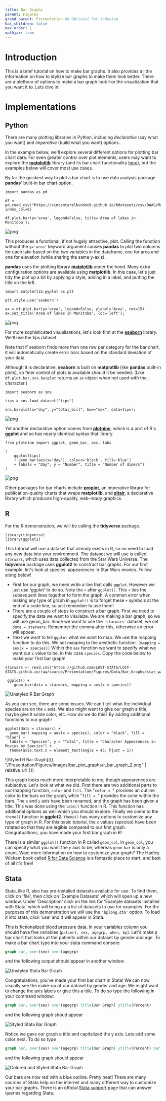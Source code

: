 ```yaml
---
title: Bar Graphs
parent: Figures
grand_parent: Presentation ## Optional for indexing
has_children: false
nav_order: 1
mathjax: true
---
```


# Introduction

This is a brief tutorial on how to make bar graphs. It also provides a little information on how to stylize bar graphs to make them look better. There are a plethora of options to make a bar graph look like the visualization that you want it to. Lets dive in!

# Implementations

## Python

There are many plotting libraries in Python, including *declarative* (say what you want) and *imperative* (build what you want) options.

In the example below, we'll explore several different options for plotting bar chart data. For even greater control over plot elements, users may want to explore the [**matplotlib**](https://matplotlib.org/3.1.1/index.html) library (and its bar chart functionality [here](https://matplotlib.org/3.3.2/api/_as_gen/matplotlib.pyplot.bar.html)), but the examples below will cover most use cases.

By far the quickest way to plot a bar chart is to use data analysis package [**pandas**](https://pandas.pydata.org/)' built-in bar chart option.


```python?example=barpy
import pandas as pd

df = pd.read_csv("https://vincentarelbundock.github.io/Rdatasets/csv/DAAG/Manitoba.lakes.csv", index_col=0)

df.plot.bar(y='area', legend=False, title='Area of lakes in Manitoba');
```

![png](https://github.com/LOST-STATS/LOST-STATS.github.io/raw/master/Presentation/Figures/Images/bar_plot_graphs/bar_py_1.png)

This produces a functional, if not hugely attractive, plot. Calling the function without the `y='area'` keyword argument causes **pandas** to plot two columns for each lake based on the two variables in the dataframe, one for area and one for elevation (while sharing the same y-axis).

**pandas** uses the plotting library [**matplotlib**](https://matplotlib.org/) under the hood. Many extra configuration options are available using **matplotlib**. In this case, let's just tidy the plot up a bit by applying a style, adding in a label, and putting the title on the left.

```python?example=barpy
import matplotlib.pyplot as plt

plt.style.use('seaborn')

ax = df.plot.bar(y='area', legend=False, ylabel='Area', rot=15)
ax.set_title('Area of lakes in Manitoba', loc='left');
```


![png](https://github.com/LOST-STATS/LOST-STATS.github.io/raw/master/Presentation/Figures/Images/bar_plot_graphs/bar_py_2.png)

For more sophisticated visualisations, let's look first at the [**seaborn**](https://seaborn.pydata.org/) library. We'll use the tips dataset.

Note that if seaborn finds more than one row per category for the bar chart, it will automatically create error bars based on the standard deviation of your data.

Although it is declarative, **seaborn** is built on **matplotlib** (like **pandas** built-in plots), so finer control of plots is available should it be needed. (Like `df.plot.bar`, `sns.barplot` returns an `ax` object when not used with the `;` character.)


```python?example=barpy
import seaborn as sns

tips = sns.load_dataset("tips")

sns.barplot(x="day", y="total_bill", hue="sex", data=tips);
```

![png](https://github.com/LOST-STATS/LOST-STATS.github.io/raw/master/Presentation/Figures/Images/bar_plot_graphs/bar_py_3.png)


Yet another declarative option comes from [**plotnine**](https://plotnine.readthedocs.io/en/stable/index.html), which is a port of R's **ggplot** and so has nearly identical syntax that library.


```python?example=barpy
from plotnine import ggplot, geom_bar, aes, labs

(
    ggplot(tips)
    + geom_bar(aes(x='day'), colour='black', fill='blue')
    + labs(x = "Day", y = "Number", title = "Number of diners")
)
```

![png](https://github.com/LOST-STATS/LOST-STATS.github.io/raw/master/Presentation/Figures/Images/bar_plot_graphs/bar_py_4.png)


Other packages for bar charts include [**proplot**](https://proplot.readthedocs.io/en/latest/), an imperative library for  publication-quality charts that wraps **matplotlib**, and [**altair**](https://altair-viz.github.io/), a declarative library which produces high-quality, web-ready graphics.


## R


For the R demonstration, we will be calling the **tidyverse** package.

```r?example=bargraph
library(tidyverse)
library(ggplot2)
```

This tutorial will use a dataset that already exists in R, so no need to load any new data into your environment. The dataset we will use is called `starwars`, which uses data collected from the Star Wars Universe. The **tidyverse** package uses **ggplot2** to construct bar graphs. For our first example, let's look at species' appearences in Star Wars movies. Follow along below!
- First for our graph, we need write a line that calls `ggplot`. However we just use 'ggplot' to do so. Note the `+` after `ggplot()`. This `+` ties the subsequent lines together to form the graph. A common error when making any type of graph in `ggplot()` is to forget these `+` symbols at the end of a code line, so just remember to use them!
- There are a couple of steps to construct a bar graph. First we need to specify the data we want to  visulaize. We are making a bar graph, so we will use geom_bar. Since we want to use the `'starwars'` dataset, we set `data = starwars`. Remember the comma after this, otherwise an error will appear.
- Next we want to tell `ggplot` what we want to map. We use the mapping function to do this. We set mapping to the aesthetic function. `(mapping = aes(x = species))` Within the `aes` function we want to specify what we want our `x` value to be, in this case `species`. Copy the code below to make your first bar graph!

```r?example=bargraph
starwars <- read.csv("https://github.com/LOST-STATS/LOST-STATS.github.io/raw/source/Presentation/Figures/Data/Bar_Graphs/star_wars_characters.csv")

 ggplot() +
    geom_bar(data = starwars, mapping = aes(x = species))
 ```

![Unstyled R Bar Graph](https://github.com/LOST-STATS/LOST-STATS.github.io/raw/master/Presentation/Figures/Images/bar_plot_graphs/r_bar_graph_1.png)

As you can see, there are some issues. We can't tell what the individual species are on the `x` axis. We also might want to give our graph a title, maybe give it some color, etc. How do we do this? By adding additional functions to our graph!

```r?example=bargraph
ggplot(data = starwars) +
  geom_bar( mapping = aes(x = species), color = "black", fill = "blue") +
  labs(x = "Species", y = "Total", title = "Character Appearences in Movies by Species") +
  theme(axis.text.x = element_text(angle = 45, hjust = 1))
```

![Styled R Bar Graph]({{ "/Presentation/Figures/Images/bar_plot_graphs/r_bar_graph_2.png" | relative_url }})

This graph looks much more interpretable to me, though appearences are subjective. Let's look at what we did. First there are two additional parts to our mapping function, `color` and `fill`. The "`color = `" provides an outline color to the bars on the graph, while "`fill = `" provides the color within the bars. The `x` and `y` axis have been renamed, and the graph has been given a title. This was done using the `labs()` function in R. This function has additional options as well which you should explore. Finally we come to the `theme()` function in **ggplot2**. `theme()` has many options to customize any type of graph in R. For this basic tutorial, the `x` values (species) have been rotated so that they are legible compared to our first graph. Congratualtions, you have made your first bar graph in R!

There is a similar `ggplot()` function in R called `geom_col`. In `geom_col`, you can specify what you want the `y` axis to be, whereas `geom_bar` is only a count. Want more information on how to customize your graph? The Hadley Wickam book called [R for Data Science](https://r4ds.had.co.nz/) is a fantastic place to start, and best of all it's free!

## Stata

Stata, like R, also has pre-installed datasets available for use. To find them, click on 'file', then click on 'Example Datasets' which will open up a new window. Under 'Description' click on the link for 'Example datasets installed with Stata' which will bring up a list of datasets to use for examples. For the purposes of this demonstration we will use the `'bplong.dta'` option. To load it into stata, click 'use' and it will appear in Stata.

This is fictionalized blood pressure data. In your variables column you should have five variables (`patient, sex, agegrp, when, bp`). Let's make a bar chart that looks at the patients within our dataset by gender and age. To make a bar chart type into your stata command console:

```stata
graph bar, over(sex) over(agegrp)
```
and the following output should appear in another window.

![Unstyled Stata Bar Graph](https://github.com/LOST-STATS/LOST-STATS.github.io/raw/master/Presentation/Figures/Images/bar_plot_graphs/bar_graph_1.png)

Congratulations, you've made your first bar chart in Stata! We can now visually see the make-up of our dataset by gender and age. We might want to change the axis labels or give this a title. To do so type the following in your command window:

```stata
graph bar, over(sex) over(agegrp) title(Our Graph) ytitle(Percent)
```

and the following graph shoud appear

![Styled Stata Bar Graph](https://github.com/LOST-STATS/LOST-STATS.github.io/raw/master/Presentation/Figures/Images/bar_plot_graphs/bar_graph_2.png)

Notice we gave our graph a title and capitalized the y axis. Lets add some color next. To do so type

```stata
graph bar, over(sex) over(agegrp) title(Our Graph) ytitle(Percent) bar(1, fcolor(red)) bar(2, fcolor(blue))
```
and the following graph should appear


![Colored and Styled Stata Bar Graph](https://github.com/LOST-STATS/LOST-STATS.github.io/raw/master/Presentation/Figures/Images/bar_plot_graphs/bar_graph_3.png)

Our bars are now red with a blue outline. Pretty neat! There are many sources of Stata help on the internet and many different way to customize your bar graphs. There is an official [Stata support](http://www.stata.com/support/) page that can answer queries regarding Stata.

